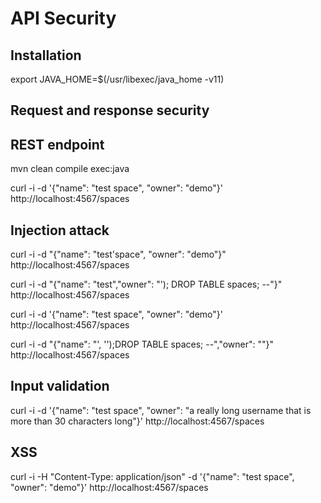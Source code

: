 # API Security

## Installation
export JAVA_HOME=$(/usr/libexec/java_home -v11)

## Request and response security
## REST endpoint
mvn clean compile exec:java

curl -i -d '{"name": "test space", "owner": "demo"}' http://localhost:4567/spaces

## Injection attack
curl -i -d "{\"name\": \"test'space\", \"owner\": \"demo\"}" http://localhost:4567/spaces

curl -i -d "{\"name\": \"test\",\"owner\": \"'); DROP TABLE spaces; --\"}" http://localhost:4567/spaces

curl -i -d '{"name": "test space", "owner": "demo"}' http://localhost:4567/spaces

curl -i -d "{\"name\": \"', '');DROP TABLE spaces; --\",\"owner\": \"\"}" http://localhost:4567/spaces

## Input validation
curl -i -d '{"name": "test space", "owner": "a really long username that is more than 30 characters long"}' http://localhost:4567/spaces

## XSS
curl -i -H "Content-Type: application/json" -d '{"name": "test space", "owner": "demo"}' http://localhost:4567/spaces